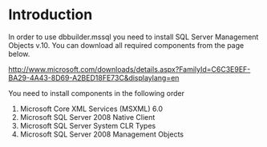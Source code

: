 # Introduction #

In order to use dbbuilder.mssql you need to install SQL Server Management Objects v.10. You can download all required components from the page below.

http://www.microsoft.com/downloads/details.aspx?FamilyId=C6C3E9EF-BA29-4A43-8D69-A2BED18FE73C&displaylang=en

You need to install components in the following order

  1. Microsoft Core XML Services (MSXML) 6.0
  1. Microsoft SQL Server 2008 Native Client
  1. Microsoft SQL Server System CLR Types
  1. Microsoft SQL Server 2008 Management Objects